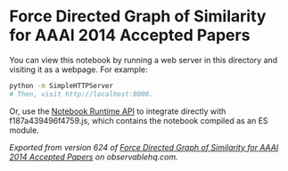 # Force Directed Graph of Similarity for AAAI 2014 Accepted Papers

You can view this notebook by running a web server in this directory and
visiting it as a webpage. For example:

```sh
python -m SimpleHTTPServer
# Then, visit http://localhost:8000.
```

Or, use the [Notebook Runtime API](https://github.com/observablehq/notebook-runtime) to
integrate directly with f187a439496f4759.js, which contains the notebook compiled as an
ES module.

*Exported from version 624 of [Force Directed Graph of Similarity for AAAI 2014 Accepted Papers](https://beta.observablehq.com/d/f187a439496f4759) on observablehq.com.*